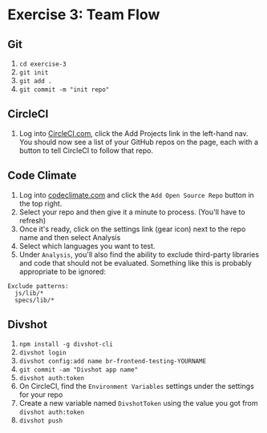 # Exercise 3: Team Flow

## Git

1. `cd exercise-3`
1. `git init`
1. `git add .`
1. `git commit -m "init repo"`


## CircleCI

1. Log into [CircleCI.com](http://circleci.com), click the Add Projects link in the left-hand nav. You should now see a list of your GitHub repos on the page, each with a button to tell CircleCI to follow that repo.


## Code Climate

1. Log into [codeclimate.com](http://codeclimate.com) and click the `Add Open Source Repo` button in the top right.
1. Select your repo and then give it a minute to process. (You'll have to refresh)
1. Once it's ready, click on the settings link (gear icon) next to the repo name and then select Analysis
1. Select which languages you want to test.
1. Under `Analysis`, you'll also find the ability to exclude third-party libraries and code that should not be evaluated. Something like this is probably appropriate to be ignored:

  ```
  Exclude patterns:
    js/lib/*
    specs/lib/*
  ```


## Divshot

1. `npm install -g divshot-cli`
1. `divshot login`
1. `divshot config:add name br-frontend-testing-YOURNAME`
1. `git commit -am "Divshot app name"`
1. `divshot auth:token`
1. On CircleCI, find the `Environment Variables` settings under the settings for your repo
1. Create a new variable named `DivshotToken` using the value you got from `divshot auth:token`
1. `divshot push`
